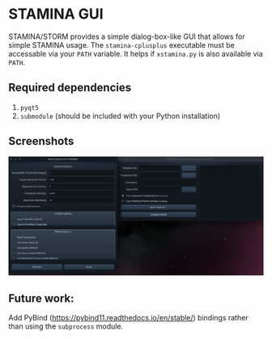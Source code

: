 # STAMINA GUI

STAMINA/STORM provides a simple dialog-box-like GUI that allows for simple STAMINA usage. The `stamina-cplusplus` executable must be accessable via your `PATH` variable. It helps if `xstamina.py` is also available via `PATH`.

## Required dependencies

1. `pyqt5`
2. `submodule` (should be included with your Python installation)

## Screenshots

![xstamina](../../doc/screenshots/xstamina.png)

## Future work:

Add PyBind (https://pybind11.readthedocs.io/en/stable/) bindings rather than using the `subprocess` module.
